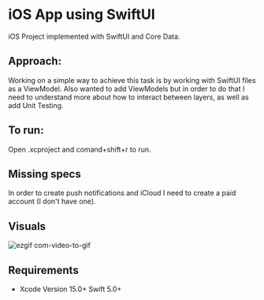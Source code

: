 
# iOS App using SwiftUI

iOS Project implemented with SwiftUI and Core Data.

## Approach:
Working on a simple way to achieve this task is by working with SwiftUI files as a ViewModel. Also wanted to add ViewModels but in order to do that I need to understand more about how to interact between layers, as well as add Unit Testing.

## To run:
Open .xcproject and comand+shift+r to run.

## Missing specs
In order to create push notifications and iCloud I need to create a paid account (I don't have one).

## Visuals
![ezgif com-video-to-gif](https://github.com/aniiskywalker-git/TODOList/assets/68025622/41af2cc0-ff31-4c6d-ad77-e5e88449a111)

## Requirements
* Xcode Version 15.0+  Swift 5.0+

